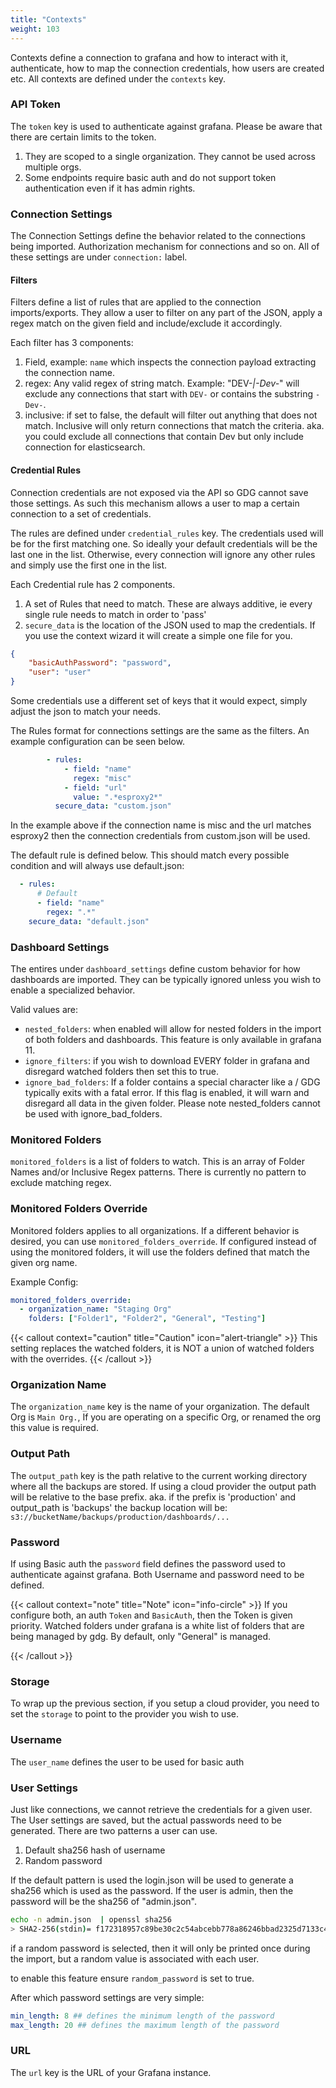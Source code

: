 ```yaml
---
title: "Contexts"
weight: 103
---
```


Contexts define a connection to grafana and how to interact with it, authenticate, how to map the connection credentials, how users are created etc. All contexts are defined under the `contexts` key.

### API Token

The `token` key is used to authenticate against grafana.  Please be aware that there are certain limits to the token.

1.  They are scoped to a single organization.  They cannot be used across multiple orgs.
2. Some endpoints require basic auth and do not support token authentication even if it has admin rights.

### Connection Settings

The Connection Settings define the behavior related to the connections being imported.  Authorization mechanism for connections and so on.  All of these settings are under `connection:` label.

####  Filters

Filters define a list of rules that are applied to the connection imports/exports.  They allow a user to filter on any part of the JSON, apply a regex match on the given field and include/exclude it accordingly.

Each filter has 3 components:

1. Field, example: `name` which inspects the connection payload extracting the connection name.
2. regex: Any valid regex of string match.  Example: "DEV-*|-Dev-*" will exclude any connections that start with `DEV-` or contains the substring `-Dev-`.
3. inclusive: if set to false, the default will filter out anything that does not match.  Inclusive will only return connections that match the criteria.  aka.  you could exclude all connections that contain Dev but only include connection for elasticsearch.

#### Credential Rules

Connection credentials are not exposed via the API so GDG cannot save those settings.  As such this mechanism allows a user to map a certain connection to a set of credentials.

The rules are defined under `credential_rules` key.  The credentials used will be for the first matching one.  So ideally your default credentials will be the last one in the list. Otherwise, every connection will ignore any other rules and simply use the first one in the list.

Each Credential rule has 2 components.

1. A set of Rules that need to match.  These are always additive, ie every single rule needs to match in order to 'pass'
2. `secure_data` is the location of the JSON used to map the credentials.  If you use the context wizard it will create a simple one file for you.

```json
{
    "basicAuthPassword": "password",
    "user": "user"
}
```

Some credentials use a different set of keys that it would expect, simply adjust the json to match your needs.

The Rules format for connections settings are the same as the filters. An example configuration can be seen below.

```yaml
        - rules:
            - field: "name"
              regex: "misc"
            - field: "url"
              value: ".*esproxy2*"
          secure_data: "custom.json"
```

In the example above if the connection name is misc and the url matches esproxy2 then the connection credentials from custom.json will be used.

The default rule is defined below.  This should match every possible condition and will always use default.json:

```yaml
  - rules:
      # Default
      - field: "name"
        regex: ".*"
    secure_data: "default.json"
```
### Dashboard Settings

The entires under `dashboard_settings` define custom behavior for how dashboards are imported.  They can be typically ignored unless you wish to enable a specialized behavior.

Valid values are:

- `nested_folders`: when enabled will allow for nested folders in the import of both folders and dashboards.  This feature is only available in grafana 11.
- `ignore_filters`: if you wish to download EVERY folder in grafana and disregard watched folders then set this to true.
- `ignore_bad_folders`: If a folder contains a special character like a / GDG typically exits with a fatal error.  If this flag is enabled, it will warn and disregard all data in the given folder.  Please note nested_folders cannot be used with ignore_bad_folders.

### Monitored Folders

`monitored_folders` is a list of folders to watch.  This is an array of Folder Names and/or Inclusive Regex patterns.  There is currently no pattern to exclude matching regex.

### Monitored Folders Override

Monitored folders applies to all organizations.  If a different behavior is desired, you can use `monitored_folders_override`. If configured instead of using the monitored folders, it will use the folders defined that match the given org name.

Example Config:

```yaml
monitored_folders_override:
  - organization_name: "Staging Org"
    folders: ["Folder1", "Folder2", "General", "Testing"]
```

{{< callout context="caution" title="Caution" icon="alert-triangle" >}}
This setting replaces the watched folders, it is NOT a union of watched folders with the overrides.
{{< /callout >}}

### Organization Name

The `organization_name` key is the name of your organization.  The default Org is `Main Org.`, If you are operating on a specific Org, or renamed the org this value is required.

### Output Path

The `output_path` key is the path relative to the current working directory where all the backups are stored.  If using a cloud provider the output path will be relative to the base prefix.  aka.  if the prefix is 'production' and output_path is 'backups' the backup location will be: `s3://bucketName/backups/production/dashboards/...`

### Password

If using Basic auth the `password` field defines the password used to authenticate against grafana.  Both Username and password need to be defined.

{{< callout context="note" title="Note" icon="info-circle" >}}
If you configure both, an auth `Token` and `BasicAuth`, then the Token is given priority.
Watched folders under grafana is a white list of folders that are being managed by gdg. By default, only "General" is managed.

{{< /callout >}}



### Storage

To wrap up the previous section, if you setup a cloud provider, you need to set the `storage` to point to the provider you wish to use.

### Username

The `user_name` defines the user to be used for basic auth

### User Settings

Just like connections, we cannot retrieve the credentials for a given user.  The User settings are saved, but the actual passwords need to be generated. There are two patterns a user can use.

1. Default sha256 hash of username
2. Random password

If the default pattern is used the login.json will be used to generate a sha256 which is used as the password. If the user is admin, then the password will be the sha256 of "admin.json".

```sh
echo -n admin.json  | openssl sha256
> SHA2-256(stdin)= f172318957c89be30c2c54abcebb778a86246bbad2325d7133c4dc605319f72b
```

if a random password is selected, then it will only be printed once during the import, but a random value is associated with each user.

to enable this feature ensure `random_password` is set to true.

After which password settings are very simple:

```yaml
min_length: 8 ## defines the minimum length of the password
max_length: 20 ## defines the maximum length of the password
```

### URL

The `url` key is the URL of your Grafana instance.
